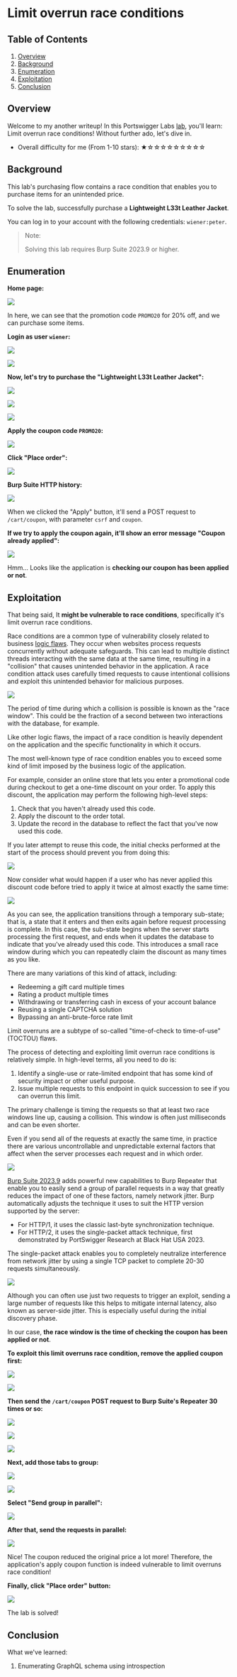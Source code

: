 # Limit overrun race conditions

## Table of Contents

1. [Overview](#overview)
2. [Background](#background)
3. [Enumeration](#enumeration)
4. [Exploitation](#exploitation)
5. [Conclusion](#conclusion)

## Overview

Welcome to my another writeup! In this Portswigger Labs [lab](https://portswigger.net/web-security/race-conditions/lab-race-conditions-limit-overrun), you'll learn: Limit overrun race conditions! Without further ado, let's dive in.

- Overall difficulty for me (From 1-10 stars): ★☆☆☆☆☆☆☆☆☆

## Background

This lab's purchasing flow contains a race condition that enables you to purchase items for an unintended price.

To solve the lab, successfully purchase a **Lightweight L33t Leather Jacket**.

You can log in to your account with the following credentials: `wiener:peter`.

> Note:
> 
> Solving this lab requires Burp Suite 2023.9 or higher.

## Enumeration

**Home page:**

![](https://github.com/siunam321/CTF-Writeups/blob/main/Portswigger-Labs/Race-Conditions/Race-Conditions-1/images/Pasted%20image%2020230831122732.png)

In here, we can see that the promotion code `PROMO20` for 20% off, and we can purchase some items.

**Login as user `wiener`:**

![](https://github.com/siunam321/CTF-Writeups/blob/main/Portswigger-Labs/Race-Conditions/Race-Conditions-1/images/Pasted%20image%2020230831122832.png)

![](https://github.com/siunam321/CTF-Writeups/blob/main/Portswigger-Labs/Race-Conditions/Race-Conditions-1/images/Pasted%20image%2020230831122842.png)

**Now, let's try to purchase the "Lightweight L33t Leather Jacket":**

![](https://github.com/siunam321/CTF-Writeups/blob/main/Portswigger-Labs/Race-Conditions/Race-Conditions-1/images/Pasted%20image%2020230831122916.png)

![](https://github.com/siunam321/CTF-Writeups/blob/main/Portswigger-Labs/Race-Conditions/Race-Conditions-1/images/Pasted%20image%2020230831122932.png)

![](https://github.com/siunam321/CTF-Writeups/blob/main/Portswigger-Labs/Race-Conditions/Race-Conditions-1/images/Pasted%20image%2020230831123018.png)

**Apply the coupon code `PROMO20`:**

![](https://github.com/siunam321/CTF-Writeups/blob/main/Portswigger-Labs/Race-Conditions/Race-Conditions-1/images/Pasted%20image%2020230831123102.png)

**Click "Place order":**

![](https://github.com/siunam321/CTF-Writeups/blob/main/Portswigger-Labs/Race-Conditions/Race-Conditions-1/images/Pasted%20image%2020230831123128.png)

**Burp Suite HTTP history:**

![](https://github.com/siunam321/CTF-Writeups/blob/main/Portswigger-Labs/Race-Conditions/Race-Conditions-1/images/Pasted%20image%2020230831123152.png)

When we clicked the "Apply" button, it'll send a POST request to `/cart/coupon`, with parameter `csrf` and `coupon`.

**If we try to apply the coupon again, it'll show an error message "Coupon already applied":**

![](https://github.com/siunam321/CTF-Writeups/blob/main/Portswigger-Labs/Race-Conditions/Race-Conditions-1/images/Pasted%20image%2020230831125438.png)

Hmm... Looks like the application is **checking our coupon has been applied or not**.

## Exploitation

That being said, It **might be vulnerable to race conditions**, specifically it's limit overrun race conditions.

Race conditions are a common type of vulnerability closely related to business [logic flaws](https://portswigger.net/web-security/logic-flaws). They occur when websites process requests concurrently without adequate safeguards. This can lead to multiple distinct threads interacting with the same data at the same time, resulting in a "collision" that causes unintended behavior in the application. A race condition attack uses carefully timed requests to cause intentional collisions and exploit this unintended behavior for malicious purposes.

![](https://github.com/siunam321/CTF-Writeups/blob/main/Portswigger-Labs/Race-Conditions/Race-Conditions-1/images/Pasted%20image%2020230831130439.png)

The period of time during which a collision is possible is known as the "race window". This could be the fraction of a second between two interactions with the database, for example.

Like other logic flaws, the impact of a race condition is heavily dependent on the application and the specific functionality in which it occurs.

The most well-known type of race condition enables you to exceed some kind of limit imposed by the business logic of the application.

For example, consider an online store that lets you enter a promotional code during checkout to get a one-time discount on your order. To apply this discount, the application may perform the following high-level steps:

1. Check that you haven't already used this code.
2. Apply the discount to the order total.
3. Update the record in the database to reflect the fact that you've now used this code.

If you later attempt to reuse this code, the initial checks performed at the start of the process should prevent you from doing this:

![](https://github.com/siunam321/CTF-Writeups/blob/main/Portswigger-Labs/Race-Conditions/Race-Conditions-1/images/Pasted%20image%2020230831130529.png)

Now consider what would happen if a user who has never applied this discount code before tried to apply it twice at almost exactly the same time:

![](https://github.com/siunam321/CTF-Writeups/blob/main/Portswigger-Labs/Race-Conditions/Race-Conditions-1/images/Pasted%20image%2020230831130536.png)

As you can see, the application transitions through a temporary sub-state; that is, a state that it enters and then exits again before request processing is complete. In this case, the sub-state begins when the server starts processing the first request, and ends when it updates the database to indicate that you've already used this code. This introduces a small race window during which you can repeatedly claim the discount as many times as you like.

There are many variations of this kind of attack, including:

- Redeeming a gift card multiple times
- Rating a product multiple times
- Withdrawing or transferring cash in excess of your account balance
- Reusing a single CAPTCHA solution
- Bypassing an anti-brute-force rate limit

Limit overruns are a subtype of so-called "time-of-check to time-of-use" (TOCTOU) flaws.

The process of detecting and exploiting limit overrun race conditions is relatively simple. In high-level terms, all you need to do is:

1. Identify a single-use or rate-limited endpoint that has some kind of security impact or other useful purpose.
2. Issue multiple requests to this endpoint in quick succession to see if you can overrun this limit.

The primary challenge is timing the requests so that at least two race windows line up, causing a collision. This window is often just milliseconds and can be even shorter.

Even if you send all of the requests at exactly the same time, in practice there are various uncontrollable and unpredictable external factors that affect when the server processes each request and in which order.

![](https://github.com/siunam321/CTF-Writeups/blob/main/Portswigger-Labs/Race-Conditions/Race-Conditions-1/images/Pasted%20image%2020230831131343.png)

[Burp Suite 2023.9](https://portswigger.net/burp/releases#professional) adds powerful new capabilities to Burp Repeater that enable you to easily send a group of parallel requests in a way that greatly reduces the impact of one of these factors, namely network jitter. Burp automatically adjusts the technique it uses to suit the HTTP version supported by the server:

- For HTTP/1, it uses the classic last-byte synchronization technique.
- For HTTP/2, it uses the single-packet attack technique, first demonstrated by PortSwigger Research at Black Hat USA 2023.

The single-packet attack enables you to completely neutralize interference from network jitter by using a single TCP packet to complete 20-30 requests simultaneously.

![](https://github.com/siunam321/CTF-Writeups/blob/main/Portswigger-Labs/Race-Conditions/Race-Conditions-1/images/Pasted%20image%2020230831131354.png)

Although you can often use just two requests to trigger an exploit, sending a large number of requests like this helps to mitigate internal latency, also known as server-side jitter. This is especially useful during the initial discovery phase.

In our case, **the race window is the time of checking the coupon has been applied or not**.

**To exploit this limit overruns race condition, remove the applied coupon first:**

![](https://github.com/siunam321/CTF-Writeups/blob/main/Portswigger-Labs/Race-Conditions/Race-Conditions-1/images/Pasted%20image%2020230831123429.png)

![](https://github.com/siunam321/CTF-Writeups/blob/main/Portswigger-Labs/Race-Conditions/Race-Conditions-1/images/Pasted%20image%2020230831123445.png)

**Then send the `/cart/coupon` POST request to Burp Suite's Repeater 30 times or so:**

![](https://github.com/siunam321/CTF-Writeups/blob/main/Portswigger-Labs/Race-Conditions/Race-Conditions-1/images/Pasted%20image%2020230831123351.png)

![](https://github.com/siunam321/CTF-Writeups/blob/main/Portswigger-Labs/Race-Conditions/Race-Conditions-1/images/Pasted%20image%2020230831123619.png)

![](https://github.com/siunam321/CTF-Writeups/blob/main/Portswigger-Labs/Race-Conditions/Race-Conditions-1/images/Pasted%20image%2020230831124448.png)

**Next, add those tabs to group:**

![](https://github.com/siunam321/CTF-Writeups/blob/main/Portswigger-Labs/Race-Conditions/Race-Conditions-1/images/Pasted%20image%2020230831124544.png)

![](https://github.com/siunam321/CTF-Writeups/blob/main/Portswigger-Labs/Race-Conditions/Race-Conditions-1/images/Pasted%20image%2020230831124618.png)

**Select "Send group in parallel":**

![](https://github.com/siunam321/CTF-Writeups/blob/main/Portswigger-Labs/Race-Conditions/Race-Conditions-1/images/Pasted%20image%2020230831124712.png)

**After that, send the requests in parallel:**

![](https://github.com/siunam321/CTF-Writeups/blob/main/Portswigger-Labs/Race-Conditions/Race-Conditions-1/images/Pasted%20image%2020230831124819.png)

Nice! The coupon reduced the original price a lot more! Therefore, the application's apply coupon function is indeed vulnerable to limit overruns race condition!  

**Finally, click "Place order" button:**

![](https://github.com/siunam321/CTF-Writeups/blob/main/Portswigger-Labs/Race-Conditions/Race-Conditions-1/images/Pasted%20image%2020230831124850.png)

The lab is solved!

## Conclusion

What we've learned:

1. Enumerating GraphQL schema using introspection